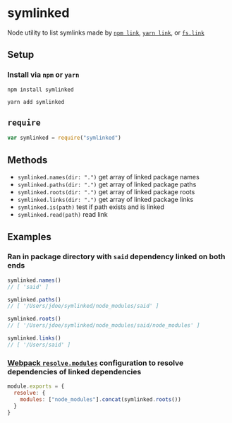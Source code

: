 # symlinked
Node utility to list symlinks made by [`npm link`](https://docs.npmjs.com/cli/link), [`yarn link`](https://yarnpkg.com/lang/en/docs/cli/link/), or [`fs.link`](https://nodejs.org/api/fs.html)

## Setup
### Install via `npm` or `yarn`
```
npm install symlinked
```

```
yarn add symlinked
```

## `require`
```js
var symlinked = require("symlinked")
```

## Methods
- `symlinked.names(dir: ".")` get array of linked package names
- `symlinked.paths(dir: ".")` get array of linked package paths
- `symlinked.roots(dir: ".")` get array of linked package roots
- `symlinked.links(dir: ".")` get array of linked package links
- `symlinked.is(path)` test if path exists and is linked
- `symlinked.read(path)` read link

## Examples
### Ran in package directory with `said` dependency linked on both ends
```js
symlinked.names()
// [ 'said' ]
```

```js
symlinked.paths()
// [ '/Users/jdoe/symlinked/node_modules/said' ]
```

```js
symlinked.roots()
// [ '/Users/jdoe/symlinked/node_modules/said/node_modules' ]
```

```js
symlinked.links()
// [ '/Users/said' ]
```

### [Webpack `resolve.modules`](https://webpack.js.org/configuration/resolve/#resolve-modules) configuration to resolve dependencies of linked dependencies
```js
module.exports = {
  resolve: {
    modules: ["node_modules"].concat(symlinked.roots())
  }
}
```
